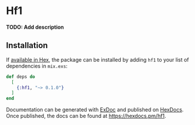 # Hf1

**TODO: Add description**

## Installation

If [available in Hex](https://hex.pm/docs/publish), the package can be installed
by adding `hf1` to your list of dependencies in `mix.exs`:

```elixir
def deps do
  [
    {:hf1, "~> 0.1.0"}
  ]
end
```

Documentation can be generated with [ExDoc](https://github.com/elixir-lang/ex_doc)
and published on [HexDocs](https://hexdocs.pm). Once published, the docs can
be found at <https://hexdocs.pm/hf1>.

